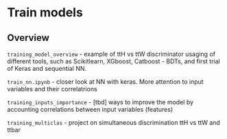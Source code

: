 # Train models

## Overview

`training_model_overview` - example of ttH vs ttW discriminator usaging of different tools, such as Scikitlearn, XGboost, Catboost - BDTs, and first trial of Keras and sequential NN.

`train_nn.ipynb` - closer look at NN with keras. More attention to input variables and their correlatrions

`training_inputs_importance` - [tbd] ways to improve the model by accounting correlations between input variables (features)

`training_multiclas` - project on simultaneous discrimination ttH vs ttW and ttbar

